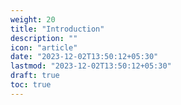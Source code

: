 ```yaml
---
weight: 20
title: "Introduction"
description: ""
icon: "article"
date: "2023-12-02T13:50:12+05:30"
lastmod: "2023-12-02T13:50:12+05:30"
draft: true
toc: true
---
```

